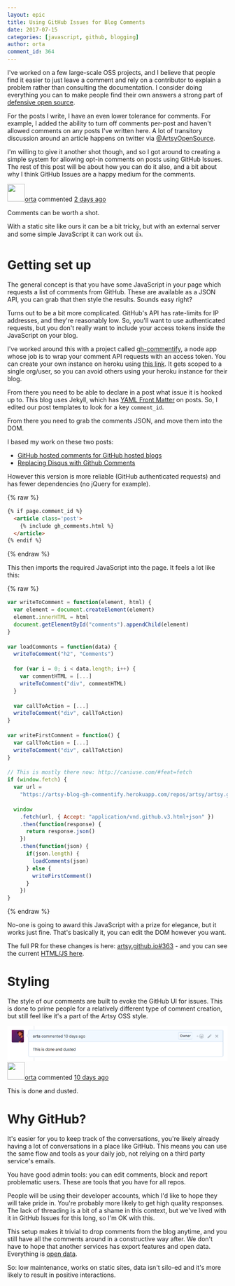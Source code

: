 ```yaml
---
layout: epic
title: Using GitHub Issues for Blog Comments
date: 2017-07-15
categories: [javascript, github, blogging]
author: orta
comment_id: 364
---
```


I've worked on a few large-scale OSS projects, and I believe that people find it easier to just leave a comment and rely on a contributor to explain a problem rather than consulting the documentation. I consider doing everything you can to make people find their own answers a strong part of [defensive open source][def-oss].

For the posts I write, I have an even lower tolerance for comments. For example, I added the ability to turn off comments per-post and haven't allowed comments on any posts I've written here. A lot of transitory discussion around an article happens on twitter via [@ArtsyOpenSource][ArtsyOpenSource].

I'm willing to give it another shot though, and so I got around to creating a simple system for allowing opt-in comments on posts using GitHub Issues. The rest of this post will be about how you can do it also, and a bit about why I think GitHub Issues are a happy medium for the comments.

<!-- more -->

<div><div class="comment"><div class="comment-header"><a class="comment-username" href="https://github.com/orta"><img src="https://avatars6.githubusercontent.com/u/49038?v=4" alt="" width="40" height="40">orta</a> commented <a class="comment-date" href="https://github.com/artsy/artsy.github.io/issues/355#issuecomment-313158506">2 days ago</a></div><div class="comment-body"><p>Comments can be worth a shot.</p>
<p>With a static site like ours it can be a bit tricky, but with an external server and some simple JavaScript it can work out <g-emoji alias="+1" fallback-src="https://assets-cdn.github.com/images/icons/emoji/unicode/1f44d.png" ios-version="6.0">👍</g-emoji>.</p></div></div></div>

# Getting set up

The general concept is that you have some JavaScript in your page which requests a list of comments from GitHub. These are available as a JSON API, you can grab that then style the results. Sounds easy right?

Turns out to be a bit more complicated. GitHub's API has rate-limits for IP addresses, and they're reasonably low. So, you'll want to use authenticated requests, but you don't really want to include your access tokens inside the JavaScript on your blog.

I've worked around this with a project called [gh-commentify][], a node app whose job is to wrap your comment API requests with an access token. You can create your own instance on heroku using [this link][]. It gets scoped to a single org/user, so you can avoid others using your heroku instance for their blog.

From there you need to be able to declare in a post what issue it is hooked up to. This blog uses Jekyll, which has [YAML Front Matter][yaml-fm] on posts. So, I edited our post templates to look for a key `comment_id`.

From there you need to grab the comments JSON, and move them into the DOM.

I based my work on these two posts:

* [GitHub hosted comments for GitHub hosted blogs][gh-2011]
* [Replacing Disqus with Github Comments][gh-2017]

However this version is more reliable (GitHub authenticated requests) and has fewer dependencies (no jQuery for example).

{% raw %}
```html
{% if page.comment_id %}
  <article class='post'>
    {% include gh_comments.html %}
  </article>
{% endif %}
```
{% endraw %}

This then imports the required JavaScript into the page. It feels a lot like this:

{% raw %}

```javascript
var writeToComment = function(element, html) {
  var element = document.createElement(element)
  element.innerHTML = html
  document.getElementById("comments").appendChild(element)
}

var loadComments = function(data) {
  writeToComment("h2", "Comments")
  
  for (var i = 0; i < data.length; i++) {
    var commentHTML = [...]
    writeToComment("div", commentHTML)
  }

  var callToAction = [...]
  writeToComment("div", callToAction)
}

var writeFirstComment = function() {
  var callToAction = [...]
  writeToComment("div", callToAction)
}

// This is mostly there now: http://caniuse.com/#feat=fetch
if (window.fetch) {
  var url =
    "https://artsy-blog-gh-commentify.herokuapp.com/repos/artsy/artsy.github.io/issues/{{ page.comment_id }}/comments"

  window
    .fetch(url, { Accept: "application/vnd.github.v3.html+json" })
    .then(function(response) {
      return response.json()
    })
    .then(function(json) {
      if(json.length) {
        loadComments(json)
      } else {
        writeFirstComment()
      }
    })
}
```
{% endraw %}

No-one is going to award this JavaScript with a prize for elegance, but it works just fine. That's basically it, you can edit the DOM however you want.

The full PR for these changes is here: [artsy.github.io#363][pr] - and you can see the current [HTML/JS here][current].

# Styling

The style of our comments are built to evoke the GitHub UI for issues. This is done to prime people for a relatively different type of comment creation, but still feel like it's a part of the Artsy OSS style.

<img src="/images/comments-are-on/example-comment.png">


<div><div class="comment"><div class="comment-header"><a class="comment-username" href="https://github.com/orta"><img src="https://avatars6.githubusercontent.com/u/49038?v=4" alt="" width="40" height="40">orta</a> commented <a class="comment-date" href="https://github.com/artsy/artsy.github.io/issues/355#issuecomment-313158506">10 days ago</a></div><div class="comment-body"><p>This is done and dusted.</p>
</div></div></div>

# Why GitHub?

It's easier for you to keep track of the conversations, you're likely already having a lot of conversations in a place like GitHub. This means you can use the same flow and tools as your daily job, not relying on a third party service's emails.

You have good admin tools: you can edit comments, block and report problematic users. These are tools that you have for all repos.

People will be using their developer accounts, which I'd like to hope they will take pride in. You're probably more likely to get high quality responses. The lack of threading is a bit of a shame in this context, but we've lived with it in GitHub Issues for this long, so I'm OK with this.

This setup makes it trivial to drop comments from the blog anytime, and you still have all the comments around in a constructive way after. We don't have to hope that another services has export features and open data. Everything is [open data][bigquery].

So: low maintenance, works on static sites, data isn't silo-ed and it's more likely to result in positive interactions.

[def-oss]: /blog/2016/07/03/handling-big-projects/
[gh-commentify]: https://github.com/orta/gh-commentify
[this link]: https://heroku.com/deploy?template=https://github.com/orta/gh-commentify
[yaml-fm]: https://jekyllrb.com/docs/frontmatter/
[gh-2011]: http://ivanzuzak.info/2011/02/18/github-hosted-comments-for-github-hosted-blogs.html
[gh-2017]: http://donw.io/post/github-comments/
[current]: https://github.com/artsy/artsy.github.io/blob/source/_includes/gh_comments.html
[pr]: https://github.com/artsy/artsy.github.io/pull/363
[ArtsyOpenSource]: https://twitter.com/ArtsyOpenSource/
[bigquery]: https://github.com/blog/2298-github-data-ready-for-you-to-explore-with-bigquery
